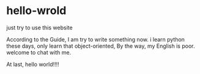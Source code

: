 # hello-wrold
just try to use this website

According to the Guide, I am try to write something now.
i learn python these days, only learn that object-oriented,
By the way, my English is poor. welcome to chat with me.

At last, hello world!!!!

